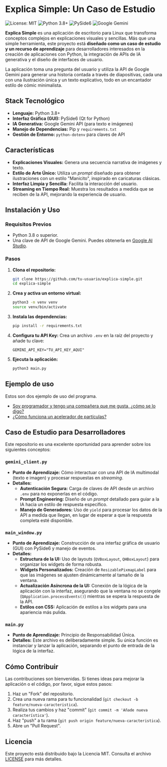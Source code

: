 # Explica Simple: Un Caso de Estudio

![License: MIT](https://img.shields.io/badge/License-MIT-yellow.svg) ![Python 3.8+](https://img.shields.io/badge/python-3.8+-blue.svg) ![PySide6](https://img.shields.io/badge/PySide6-Qt_for_Python-green.svg) ![Google Gemini](https://img.shields.io/badge/API-Google_Gemini-purple.svg)

**Explica Simple** es una aplicación de escritorio para Linux que transforma conceptos complejos en explicaciones visuales y sencillas. Más que una simple herramienta, este proyecto está **diseñado como un caso de estudio y un recurso de aprendizaje** para desarrolladores interesados en la creación de aplicaciones con Python, la integración de APIs de IA generativa y el diseño de interfaces de usuario.

La aplicación toma una pregunta del usuario y utiliza la API de Google Gemini para generar una historia contada a través de diapositivas, cada una con una ilustración única y un texto explicativo, todo en un encantador estilo de cómic minimalista.

## Stack Tecnológico

*   **Lenguaje:** Python 3.8+
*   **Interfaz Gráfica (GUI):** PySide6 (Qt for Python)
*   **IA Generativa:** Google Gemini API (para texto e imágenes)
*   **Manejo de Dependencias:** Pip y `requirements.txt`
*   **Gestión de Entorno:** `python-dotenv` para claves de API

## Características

*   **Explicaciones Visuales:** Genera una secuencia narrativa de imágenes y texto.
*   **Estilo de Arte Único:** Utiliza un *prompt* diseñado para obtener ilustraciones con un estilo "Manicito", inspirado en caricaturas clásicas.
*   **Interfaz Limpia y Sencilla:** Facilita la interacción del usuario.
*   **Streaming en Tiempo Real:** Muestra los resultados a medida que se reciben de la API, mejorando la experiencia de usuario.

## Instalación y Uso

### Requisitos Previos

*   Python 3.8 o superior.
*   Una clave de API de Google Gemini. Puedes obtenerla en [Google AI Studio](https://aistudio.google.com/app/apikey).

### Pasos

1.  **Clona el repositorio:**
    ```bash
    git clone https://github.com/tu-usuario/explica-simple.git
    cd explica-simple
    ```

2.  **Crea y activa un entorno virtual:**
    ```bash
    python3 -m venv venv
    source venv/bin/activate
    ```

3.  **Instala las dependencias:**
    ```bash
    pip install -r requirements.txt
    ```

4.  **Configura tu API Key:**
    Crea un archivo `.env` en la raíz del proyecto y añade tu clave:
    ```
    GEMINI_API_KEY="TU_API_KEY_AQUI"
    ```

5.  **Ejecuta la aplicación:**
    ```bash
    python3 main.py
    ```

## Ejemplo de uso

Estos son dos ejemplo de uso del programa.

- [Soy programador y tengo una compañera que me gusta, ¿cómo se lo digo?](como_se_lo_digo.md)
- [¿Cómo funciona un acelerador de partículas?](acelerador_de_particulas.md)

## Caso de Estudio para Desarrolladores

Este repositorio es una excelente oportunidad para aprender sobre los siguientes conceptos:

### `gemini_client.py`
*   **Punto de Aprendizaje:** Cómo interactuar con una API de IA multimodal (texto e imagen) y procesar respuestas en *streaming*.
*   **Detalles:**
    *   **Autenticación Segura:** Carga de claves de API desde un archivo `.env` para no exponerlas en el código.
    *   **Prompt Engineering:** Diseño de un *prompt* detallado para guiar a la IA hacia un estilo de respuesta específico.
    *   **Manejo de Generadores:** Uso de `yield` para procesar los datos de la API a medida que llegan, en lugar de esperar a que la respuesta completa esté disponible.

### `main_window.py`
*   **Punto de Aprendizaje:** Construcción de una interfaz gráfica de usuario (GUI) con PySide6 y manejo de eventos.
*   **Detalles:**
    *   **Estructura de la UI:** Uso de layouts (`QVBoxLayout`, `QHBoxLayout`) para organizar los widgets de forma robusta.
    *   **Widgets Personalizados:** Creación de `ResizablePixmapLabel` para que las imágenes se ajusten dinámicamente al tamaño de la ventana.
    *   **Actualización Asíncrona de la UI:** Conexión de la lógica de la aplicación con la interfaz, asegurando que la ventana no se congele (`QApplication.processEvents()`) mientras se espera la respuesta de la API.
    *   **Estilos con CSS:** Aplicación de estilos a los widgets para una apariencia más pulida.

### `main.py`
*   **Punto de Aprendizaje:** Principio de Responsabilidad Única.
*   **Detalles:** Este archivo es deliberadamente simple. Su única función es instanciar y lanzar la aplicación, separando el punto de entrada de la lógica de la interfaz.

## Cómo Contribuir

Las contribuciones son bienvenidas. Si tienes ideas para mejorar la aplicación o el código, por favor, sigue estos pasos:

1.  Haz un "Fork" del repositorio.
2.  Crea una nueva rama para tu funcionalidad (`git checkout -b feature/nueva-caracteristica`).
3.  Realiza tus cambios y haz "commit" (`git commit -m 'Añade nueva característica'`).
4.  Haz "push" a tu rama (`git push origin feature/nueva-caracteristica`).
5.  Abre un "Pull Request".

## Licencia

Este proyecto está distribuido bajo la Licencia MIT. Consulta el archivo [LICENSE](LICENSE) para más detalles.
